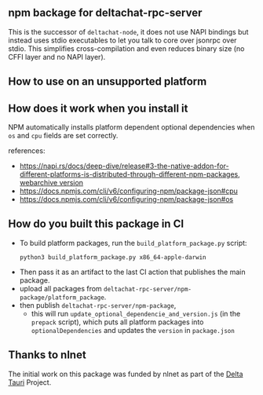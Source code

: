 ## npm backage for deltachat-rpc-server

This is the successor of `deltachat-node`,
it does not use NAPI bindings but instead uses stdio executables
to let you talk to core over jsonrpc over stdio.
This simplifies cross-compilation and even reduces binary size (no CFFI layer and no NAPI layer).

## How to use on an unsupported platform

<!-- todo instructions, will uses an env var for pointing to `deltachat-rpx-server` binary -->

## How does it work when you install it

NPM automatically installs platform dependent optional dependencies when `os` and `cpu` fields are set correctly.

references:
- https://napi.rs/docs/deep-dive/release#3-the-native-addon-for-different-platforms-is-distributed-through-different-npm-packages, [webarchive version](https://web.archive.org/web/20240309234250/https://napi.rs/docs/deep-dive/release#3-the-native-addon-for-different-platforms-is-distributed-through-different-npm-packages)
- https://docs.npmjs.com/cli/v6/configuring-npm/package-json#cpu
- https://docs.npmjs.com/cli/v6/configuring-npm/package-json#os

## How do you built this package in CI

- To build platform packages, run the `build_platform_package.py` script:
    ```
    python3 build_platform_package.py x86_64-apple-darwin
    ```
- Then pass it as an artifact to the last CI action that publishes the main package.
- upload all packages from `deltachat-rpc-server/npm-package/platform_package`.
- then publish `deltachat-rpc-server/npm-package`,
  - this will run `update_optional_dependencie_and_version.js` (in the `prepack` script),
    which puts all platform packages into `optionalDependencies` and updates the `version` in `package.json`

## Thanks to nlnet

The initial work on this package was funded by nlnet as part of the [Delta Tauri](https://nlnet.nl/project/DeltaTauri/) Project.